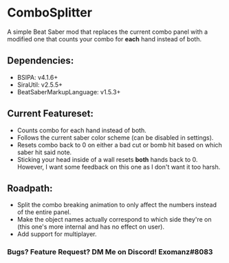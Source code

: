 # ComboSplitter
A simple Beat Saber mod that replaces the current combo panel with a modified one that counts your combo for **each** hand instead of both.

## Dependencies:
- BSIPA: v4.1.6+
- SiraUtil: v2.5.5+
- BeatSaberMarkupLanguage: v1.5.3+

## Current Featureset:
- Counts combo for each hand instead of both.
- Follows the current saber color scheme (can be disabled in settings).
- Resets combo back to 0 on either a bad cut or bomb hit based on which saber hit said note.
- Sticking your head inside of a wall resets **both** hands back to 0. However, I want some feedback on this one as I don't want it too harsh.

## Roadpath:
- Split the combo breaking animation to only affect the numbers instead of the entire panel.
- Make the object names actually correspond to which side they're on (this one's more internal and has no effect on user).
- Add support for multiplayer.

### Bugs? Feature Request? DM Me on Discord! Exomanz#8083
